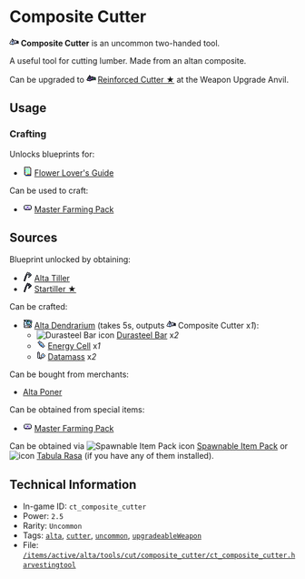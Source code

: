 # Composite Cutter

<img src="https://raw.githubusercontent.com/Ceterai/Enternia/main/items/active/alta/tools/cut/composite_cutter/icon.png" alt="Composite Cutter icon" loading="lazy" height="16px" width="auto" /> **Composite Cutter** is an uncommon two-handed tool.

A useful tool for cutting lumber. Made from an altan composite.

Can be upgraded to <img src="https://raw.githubusercontent.com/Ceterai/Enternia/main/items/active/alta/tools/cut/composite_cutter/icon_upg.png" alt="Reinforced Cutter ★ icon" loading="lazy" height="16px" width="auto" /> [Reinforced Cutter ★](https://ceterai.github.io/MyEnternia/Wiki/ReinforcedCutter) at the Weapon Upgrade Anvil.

## Usage

### Crafting

Unlocks blueprints for:

- <img src="https://raw.githubusercontent.com/Ceterai/Enternia/main/codex/alta/ebook/gyera.png" alt="Flower Lover's Guide icon" loading="lazy" height="16px" width="auto" /> [Flower Lover's Guide](https://ceterai.github.io/MyEnternia/Wiki/FlowerLover'sGuide)

Can be used to craft:

- <img src="https://raw.githubusercontent.com/Ceterai/Enternia/main/items/active/alta/packs/master/farming.png" alt="Master Farming Pack icon" loading="lazy" height="16px" width="auto" /> [Master Farming Pack](https://ceterai.github.io/MyEnternia/Wiki/MasterFarmingPack)

## Sources

Blueprint unlocked by obtaining:

- <img src="https://raw.githubusercontent.com/Ceterai/Enternia/main/items/active/alta/tools/till/tiller/icon.png" alt="Alta Tiller icon" loading="lazy" height="16px" width="auto" /> [Alta Tiller](https://ceterai.github.io/MyEnternia/Wiki/AltaTiller)
- <img src="https://raw.githubusercontent.com/Ceterai/Enternia/main/items/active/alta/tools/till/tiller/icon_upg.png" alt="Startiller ★ icon" loading="lazy" height="16px" width="auto" /> [Startiller ★](https://ceterai.github.io/MyEnternia/Wiki/Startiller)

Can be crafted:

- ![ ](https://raw.githubusercontent.com/Ceterai/Enternia/main/objects/alta/crafting/dendrarium/icon.png) [Alta Dendrarium](https://ceterai.github.io/MyEnternia/Wiki/AltaDendrarium) (takes 5s, outputs <img src="https://raw.githubusercontent.com/Ceterai/Enternia/main/items/active/alta/tools/cut/composite_cutter/icon.png" alt="Composite Cutter icon" loading="lazy" height="16px" width="auto" /> Composite Cutter x*1*):
  - <img src="https://starbounder.org/mediawiki/images/0/09/Durasteel_Bar.png" alt="Durasteel Bar icon" loading="lazy" height="13px" width="14px" /> [Durasteel Bar](https://starbounder.org/Durasteel_Bar) x*2*
  - <img src="https://raw.githubusercontent.com/Ceterai/Enternia/main/items/generic/crafting/alta/energy_cell.png" alt="Energy Cell icon" loading="lazy" height="16px" width="auto" /> [Energy Cell](https://ceterai.github.io/MyEnternia/Wiki/EnergyCell) x*1*
  - <img src="https://raw.githubusercontent.com/Ceterai/Enternia/main/items/generic/crafting/alta/datamass.png" alt="Datamass icon" loading="lazy" height="16px" width="auto" /> [Datamass](https://ceterai.github.io/MyEnternia/Wiki/Datamass) x*2*

Can be bought from merchants:

- [Alta Poner](https://ceterai.github.io/MyEnternia/Wiki/AltaPoner)

Can be obtained from special items:

- <img src="https://raw.githubusercontent.com/Ceterai/Enternia/main/items/active/alta/packs/master/farming.png" alt="Master Farming Pack icon" loading="lazy" height="16px" width="auto" /> [Master Farming Pack](https://ceterai.github.io/MyEnternia/Wiki/MasterFarmingPack)

Can be obtained via <img src="https://raw.githubusercontent.com/Silverfeelin/Starbound-SpawnableItemPack/master/interface/sip/iconSmall.png" alt="Spawnable Item Pack icon" width="18" height="14"/> [Spawnable Item Pack](https://steamcommunity.com/sharedfiles/filedetails/?id=733665104) or <img src="https://steamuserimages-a.akamaihd.net/ugc/263843960696222713/3EC9A7C005541F7D577EBCB8C5736B4EFC9973D6/" alt="icon" width="8" height="12"/> [Tabula Rasa](https://community.playstarbound.com/resources/the-tabula-rasa.3222/) (if you have any of them installed).

## Technical Information

- In-game ID: `ct_composite_cutter`
- Power: `2.5`
- Rarity: `Uncommon`
- Tags: [`alta`](https://ceterai.github.io/MyEnternia/Wiki/Tags/Alta), [`cutter`](https://ceterai.github.io/MyEnternia/Wiki/Tags/Cutter), [`uncommon`](https://ceterai.github.io/MyEnternia/Wiki/Tags/Uncommon), [`upgradeableWeapon`](https://ceterai.github.io/MyEnternia/Wiki/Tags/UpgradeableWeapon)
- File: [`/items/active/alta/tools/cut/composite_cutter/ct_composite_cutter.harvestingtool`](https://github.com/Ceterai/Enternia/blob/main/items/active/alta/tools/cut/composite_cutter/ct_composite_cutter.harvestingtool)
